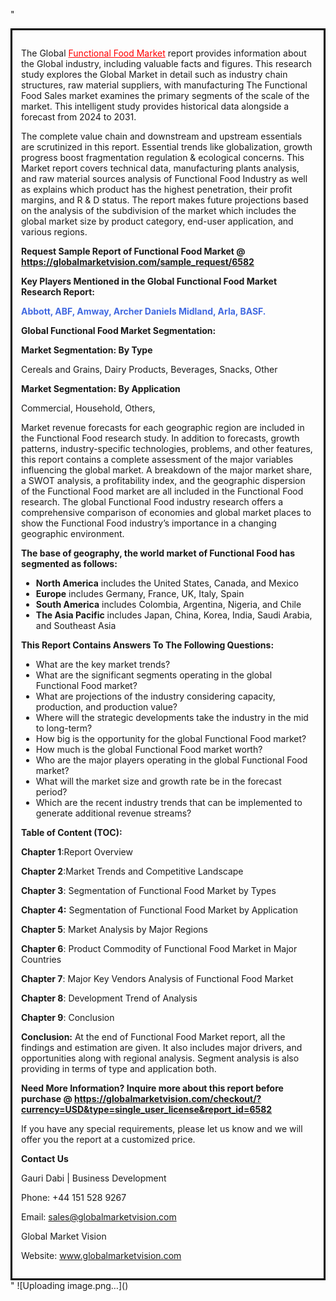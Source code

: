 "<div style='border: 3px solid black; padding: 1em;'>

The Global <a style='color: #ff0000;' href='https://globalmarketvision.com/reports/global-functional-food-market/6582'>Functional Food Market</a> report provides information about the Global industry, including valuable facts and figures. This research study explores the Global Market in detail such as industry chain structures, raw material suppliers, with manufacturing The Functional Food Sales market examines the primary segments of the scale of the market. This intelligent study provides historical data alongside a forecast from 2024 to 2031.

The complete value chain and downstream and upstream essentials are scrutinized in this report. Essential trends like globalization, growth progress boost fragmentation regulation &amp; ecological concerns. This Market report covers technical data, manufacturing plants analysis, and raw material sources analysis of Functional Food Industry as well as explains which product has the highest penetration, their profit margins, and R &amp; D status. The report makes future projections based on the analysis of the subdivision of the market which includes the global market size by product category, end-user application, and various regions.

<strong>Request Sample Report of Functional Food Market @</strong><strong> <a style='color: #ff0000;' href='https://globalmarketvision.com/sample_request/6582?utm_source=linkedinPulse&utm_medium=Dhiraj&utm_campaign=Dhiraj'><strong>https://globalmarketvision.com/sample_request/6582</strong></a></strong>

<strong>Key Players Mentioned in the Global Functional Food Market Research Report:</strong>

<strong style='color: #4169e1;'>Abbott, ABF, Amway, Archer Daniels Midland, Arla, BASF.

</strong>

<strong>Global Functional Food Market Segmentation:</strong>

<strong>Market Segmentation: By Type</strong>

Cereals and Grains, Dairy Products, Beverages, Snacks, Other

<strong>Market Segmentation: By Application</strong>

Commercial, Household, Others,

Market revenue forecasts for each geographic region are included in the Functional Food research study. In addition to forecasts, growth patterns, industry-specific technologies, problems, and other features, this report contains a complete assessment of the major variables influencing the global market. A breakdown of the major market share, a SWOT analysis, a profitability index, and the geographic dispersion of the Functional Food market are all included in the Functional Food research. The global Functional Food industry research offers a comprehensive comparison of economies and global market places to show the Functional Food industry’s importance in a changing geographic environment.

<strong>The base of geography, the world market of Functional Food has segmented as follows:</strong>
<ul>
  <li><strong>North America</strong> includes the United States, Canada, and Mexico</li>
  <li><strong>Europe</strong> includes Germany, France, UK, Italy, Spain</li>
  <li><strong>South America</strong> includes Colombia, Argentina, Nigeria, and Chile</li>
  <li><strong>The Asia Pacific</strong> includes Japan, China, Korea, India, Saudi Arabia, and Southeast Asia</li>
</ul>
<strong>This Report Contains Answers To The Following Questions:</strong>
<ul>
  <li>What are the key market trends?</li>
  <li>What are the significant segments operating in the global Functional Food market?</li>
  <li>What are projections of the industry considering capacity, production, and production value?</li>
  <li>Where will the strategic developments take the industry in the mid to long-term?</li>
  <li>How big is the opportunity for the global Functional Food market?</li>
  <li>How much is the global Functional Food market worth?</li>
  <li>Who are the major players operating in the global Functional Food market?</li>
  <li>What will the market size and growth rate be in the forecast period?</li>
  <li>Which are the recent industry trends that can be implemented to generate additional revenue streams?</li>
</ul>
<strong>Table of Content (TOC): </strong>

<strong>Chapter 1</strong>:Report Overview

<strong>Chapter 2</strong>:Market Trends and Competitive Landscape

<strong>Chapter 3</strong>: Segmentation of Functional Food Market by Types

<strong>Chapter 4:</strong> Segmentation of Functional Food Market by Application

<strong>Chapter 5</strong>: Market Analysis by Major Regions

<strong>Chapter 6</strong>: Product Commodity of Functional Food Market in Major Countries

<strong>Chapter 7</strong>: Major Key Vendors Analysis of Functional Food Market

<strong>Chapter 8</strong>: Development Trend of Analysis

<strong>Chapter 9</strong>: Conclusion

<strong>Conclusion:</strong> At the end of Functional Food Market report, all the findings and estimation are given. It also includes major drivers, and opportunities along with regional analysis. Segment analysis is also providing in terms of type and application both.

<strong>Need More Information? Inquire more about this report before purchase @ <strong><a style='color: #ff0000;' href='https://globalmarketvision.com/checkout/?currency=USD&type=single_user_license&report_id=6582?utm_source=linkedinPulse&utm_medium=Dhiraj&utm_campaign=Dhiraj'>https://globalmarketvision.com/checkout/?currency=USD&type=single_user_license&report_id=6582</a></strong>
</strong>

If you have any special requirements, please let us know and we will offer you the report at a customized price.

<strong>Contact Us</strong>

Gauri Dabi | Business Development

Phone: +44 151 528 9267

Email: <a href='mailto:sales@globalmarketvision.com'>sales@globalmarketvision.com</a>

Global Market Vision

Website: <a href='http://www.globalmarketvision.com/'>www.globalmarketvision.com</a>

</div>"
![Uploading image.png…]()

